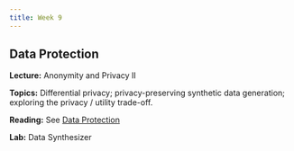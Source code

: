 ```yaml
---
title: Week 9
---
```


## Data Protection

**Lecture:** Anonymity and Privacy II

**Topics:** Differential privacy; privacy-preserving synthetic data generation; exploring the privacy / utility trade-off.

**Reading:** See [Data Protection](../../../assets/data_protection_reader.pdf)    

**Lab:** Data Synthesizer
